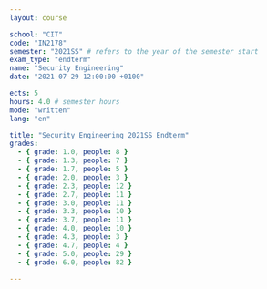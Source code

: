 ```yaml
---
layout: course

school: "CIT"
code: "IN2178"
semester: "2021SS" # refers to the year of the semester start
exam_type: "endterm"
name: "Security Engineering"
date: "2021-07-29 12:00:00 +0100"

ects: 5
hours: 4.0 # semester hours
mode: "written"
lang: "en"

title: "Security Engineering 2021SS Endterm"
grades:
  - { grade: 1.0, people: 8 }
  - { grade: 1.3, people: 7 }
  - { grade: 1.7, people: 5 }
  - { grade: 2.0, people: 3 }
  - { grade: 2.3, people: 12 }
  - { grade: 2.7, people: 11 }
  - { grade: 3.0, people: 11 }
  - { grade: 3.3, people: 10 }
  - { grade: 3.7, people: 11 }
  - { grade: 4.0, people: 10 }
  - { grade: 4.3, people: 3 }
  - { grade: 4.7, people: 4 }
  - { grade: 5.0, people: 29 }
  - { grade: 6.0, people: 82 }

---
```



